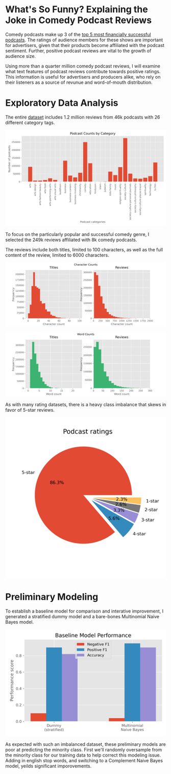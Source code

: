 # What's So Funny? Explaining the Joke in Comedy Podcast Reviews
Comedy podcasts make up 3 of the [top 5 most financially successful podcasts](https://www.statista.com/statistics/476423/highest-earning-podcasts-revenue-worldwide/). The ratings of audience members for these shows are important for advertisers, given that their products become affiliated with the podcast sentiment. Further, positive podcast reviews are vital to the growth of audience size.

Using more than a quarter million comedy podcast reviews, I will examine what text features of podcast reviews contribute towards positive ratings. This information is useful for advertisers and producers alike, who rely on their listeners as a source of revunue and word-of-mouth distribution.


# Exploratory Data Analysis
The entire [dataset](https://www.kaggle.com/thoughtvector/podcastreviews) includes 1.2 million reviews from 46k podcasts with 26 different category tags. 

![Categories](./img/podcast_categories.png)

To focus on the particularly popular and successful comedy genre, I selected the 249k reviews affiliated with 8k comedy podcasts.

The reviews include both titles, limited to 100 characters, as well as the full content of the review, limited to 6000 characters.

![Character counts](./img/character_counts.png)

![Word counts](./img/word_counts.png)

As with many rating datasets, there is a heavy class imbalance that skews in favor of 5-star reviews.

![Rating imbalance](./img/ratings_pie.png)



# Preliminary Modeling
To establish a baseline model for comparison and interative improvement, I generated a stratified dummy model and a bare-bones Multinomial Naive Bayes model.

![Baseline models](./img/baseline_model_performance.png)

As expected with such an imbalanced dataset, these preliminary models are poor at predicting the minority class. First we'll randomly oversample from the minority class for our training data to help correct this modeling issue. Adding in english stop words, and switching to a Complement Naive Bayes model, yeilds significant imporovements.

